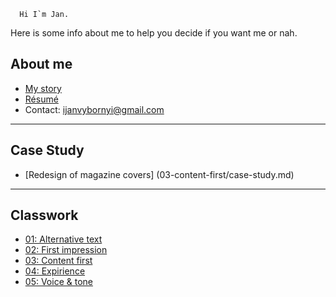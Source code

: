       Hi I`m Jan.
 
 Here is some info about me to help you decide if you want me or nah.
 
 ## About me
 
 - [My story](00-about-me/index.md)
 - [Résumé](04-expirience/CV.pdf)
 - Contact: ijanvybornyi@gmail.com
 - - -
 ## Case Study
 - [Redesign of magazine covers] (03-content-first/case-study.md)
 
 - - -
 ## Classwork
 - [01: Alternative text](01-alternative-text/index.md)
 - [02: First impression](02-first-impression/index.md)
 - [03: Content first](03-content-first/case-study.md)
 - [04: Expirience](04-expirience/index.md)
 - [05: Voice & tone](03-content-first/index.md)
